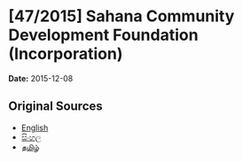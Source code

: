 # [47/2015] Sahana Community Development Foundation (Incorporation)

**Date:** 2015-12-08

## Original Sources

- [English](https://documents.gov.lk/view/bills/2015/12/47-2015_E.pdf)
- [සිංහල](https://documents.gov.lk/view/bills/2015/12/47-2015_S.pdf)
- [தமிழ்](https://documents.gov.lk/view/bills/2015/12/47-2015_T.pdf)
